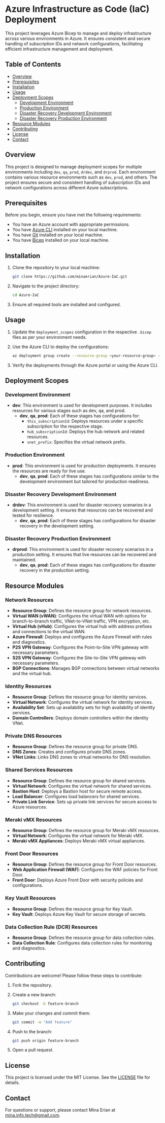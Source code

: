 # Azure Infrastructure as Code (IaC) Deployment

This project leverages Azure Bicep to manage and deploy infrastructure across various environments in Azure. It ensures consistent and secure handling of subscription IDs and network configurations, facilitating efficient infrastructure management and deployment.

## Table of Contents
- [Overview](#overview)
- [Prerequisites](#prerequisites)
- [Installation](#installation)
- [Usage](#usage)
- [Deployment Scopes](#deployment-scopes)
  - [Development Environment](#development-environment)
  - [Production Environment](#production-environment)
  - [Disaster Recovery Development Environment](#disaster-recovery-development-environment)
  - [Disaster Recovery Production Environment](#disaster-recovery-production-environment)
- [Resource Modules](#resource-modules)
- [Contributing](#contributing)
- [License](#license)
- [Contact](#contact)

## Overview

This project is designed to manage deployment scopes for multiple environments including `dev`, `qa`, `prod`, `drdev`, and `drprod`. Each environment contains various resource environments such as `dev`, `prod`, and others. The project ensures secure and consistent handling of subscription IDs and network configurations across different Azure subscriptions.

## Prerequisites

Before you begin, ensure you have met the following requirements:
- You have an Azure account with appropriate permissions.
- You have [Azure CLI](https://docs.microsoft.com/en-us/cli/azure/install-azure-cli) installed on your local machine.
- You have [Git](https://git-scm.com/book/en/v2/Getting-Started-Installing-Git) installed on your local machine.
- You have [Bicep](https://docs.microsoft.com/en-us/azure/azure-resource-manager/bicep/install) installed on your local machine.

## Installation

1. Clone the repository to your local machine:

    ```bash
    git clone https://github.com/minaerian/Azure-IaC.git
    ```

2. Navigate to the project directory:

    ```bash
    cd Azure-IaC
    ```

3. Ensure all required tools are installed and configured.

## Usage

1. Update the `deployment_scopes` configuration in the respective `.bicep` files as per your environment needs.
2. Use the Azure CLI to deploy the configurations:

    ```bash
    az deployment group create --resource-group <your-resource-group> --template-file hub.bicep
    ```

3. Verify the deployments through the Azure portal or using the Azure CLI.

## Deployment Scopes

### Development Environment

- **dev**: This environment is used for development purposes. It includes resources for various stages such as dev, qa, and prod.
  - **dev**, **qa**, **prod**: Each of these stages has configurations for:
    - `this_subscriptionId`: Deploys resources under a specific subscription for the respective stage.
    - `hub_subscriptionId`: Deploys the hub network and related resources.
    - `vnet_prefix`: Specifies the virtual network prefix.

### Production Environment

- **prod**: This environment is used for production deployments. It ensures the resources are ready for live use.
  - **dev**, **qa**, **prod**: Each of these stages has configurations similar to the development environment but tailored for production readiness.

### Disaster Recovery Development Environment

- **drdev**: This environment is used for disaster recovery scenarios in a development setting. It ensures that resources can be recovered and tested for resilience.
  - **dev**, **qa**, **prod**: Each of these stages has configurations for disaster recovery in the development setting.

### Disaster Recovery Production Environment

- **drprod**: This environment is used for disaster recovery scenarios in a production setting. It ensures that live resources can be recovered and maintained.
  - **dev**, **qa**, **prod**: Each of these stages has configurations for disaster recovery in the production setting.

## Resource Modules

### Network Resources

- **Resource Group**: Defines the resource group for network resources.
- **Virtual WAN (vWAN)**: Configures the virtual WAN with options for branch-to-branch traffic, VNet-to-VNet traffic, VPN encryption, etc.
- **Virtual Hub (vHub)**: Configures the virtual hub with address prefixes and connections to the virtual WAN.
- **Azure Firewall**: Deploys and configures the Azure Firewall with rules and diagnostics.
- **P2S VPN Gateway**: Configures the Point-to-Site VPN gateway with necessary parameters.
- **S2S VPN Gateway**: Configures the Site-to-Site VPN gateway with necessary parameters.
- **BGP Connections**: Manages BGP connections between virtual networks and the virtual hub.

### Identity Resources

- **Resource Group**: Defines the resource group for identity services.
- **Virtual Network**: Configures the virtual network for identity services.
- **Availability Set**: Sets up availability sets for high availability of identity services.
- **Domain Controllers**: Deploys domain controllers within the identity VNet.

### Private DNS Resources

- **Resource Group**: Defines the resource group for private DNS.
- **DNS Zones**: Creates and configures private DNS zones.
- **VNet Links**: Links DNS zones to virtual networks for DNS resolution.

### Shared Services Resources

- **Resource Group**: Defines the resource group for shared services.
- **Virtual Network**: Configures the virtual network for shared services.
- **Bastion Host**: Deploys a Bastion host for secure remote access.
- **Load Balancer**: Configures load balancers for shared services.
- **Private Link Service**: Sets up private link services for secure access to Azure resources.

### Meraki vMX Resources

- **Resource Group**: Defines the resource group for Meraki vMX resources.
- **Virtual Network**: Configures the virtual network for Meraki vMX.
- **Meraki vMX Appliances**: Deploys Meraki vMX virtual appliances.

### Front Door Resources

- **Resource Group**: Defines the resource group for Front Door resources.
- **Web Application Firewall (WAF)**: Configures the WAF policies for Front Door.
- **Front Door**: Deploys Azure Front Door with security policies and configurations.

### Key Vault Resources

- **Resource Group**: Defines the resource group for Key Vault.
- **Key Vault**: Deploys Azure Key Vault for secure storage of secrets.

### Data Collection Rule (DCR) Resources

- **Resource Group**: Defines the resource group for data collection rules.
- **Data Collection Rule**: Configures data collection rules for monitoring and diagnostics.

## Contributing

Contributions are welcome! Please follow these steps to contribute:

1. Fork the repository.
2. Create a new branch:

    ```bash
    git checkout -b feature-branch
    ```

3. Make your changes and commit them:

    ```bash
    git commit -m "Add feature"
    ```

4. Push to the branch:

    ```bash
    git push origin feature-branch
    ```

5. Open a pull request.

## License

This project is licensed under the MIT License. See the [LICENSE](LICENSE) file for details.

## Contact

For questions or support, please contact Mina Erian at [mina.info.tech@gmail.com](mailto:mina.info.tech@gmail.com).
